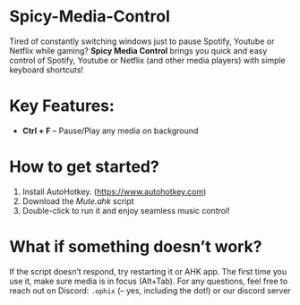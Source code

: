 # Spicy-Media-Control
Tired of constantly switching windows just to pause Spotify, Youtube or Netflix while gaming?  **Spicy Media Control** brings you quick and easy control of Spotify, Youtube or Netflix (and other media players) with simple keyboard shortcuts!  

# Key Features:  
- **Ctrl + F** – Pause/Play any media on background

# How to get started? 
1. Install AutoHotkey. (https://www.autohotkey.com) 
2. Download the *Mute.ahk* script 
3. Double-click to run it and enjoy seamless music control!  

# **What if something doesn’t work?**  
If the script doesn’t respond, try restarting it or AHK app. The first time you use it, make sure media is in focus (Alt+Tab). For any questions, feel free to reach out on Discord: `.ophix` (– yes, including the dot!) or our discord server

